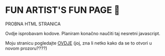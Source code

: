 # FUN ARTIST'S FUN PAGE 🤡
PROBNA HTML STRANICA

Ovdje isprobavam kodove.
Planiram konačno naučiti taj nesretni javascript.

Moju stranicu pogledajte <a href="https://funartist.github.io" target="_blank">OVDJE</a>
(joj, zna li netko kako da se to otvori u novom prozoru⁇⁇)
